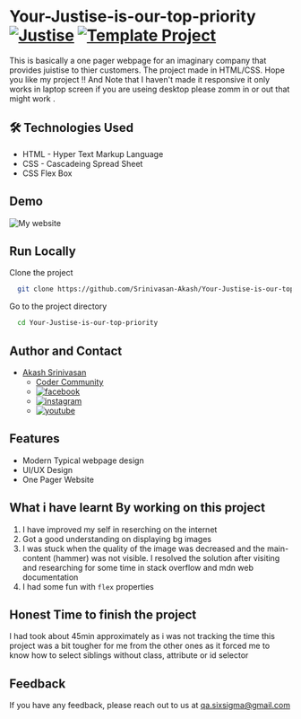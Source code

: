# Your-Justise-is-our-top-priority [![Justise](https://img.shields.io/badge/Template-Project-red)](http://www.gnu.org/licenses/agpl-3.0) [![Template Project](https://img.shields.io/badge/Technologies%20-HTML%2FCSS-brightgreen)](http://www.gnu.org/licenses/agpl-3.0)

This is basically a one pager webpage for an imaginary company that provides juistise to thier customers. The project made in HTML/CSS.
Hope you like my project !! And Note that I haven't made it responsive it only works in laptop screen if you are useing desktop please zomm in or out that might work .


## 🛠 Technologies Used
  - HTML - Hyper Text Markup Language
  - CSS - Cascadeing Spread Sheet
  - CSS Flex Box

## Demo

![My website](https://user-images.githubusercontent.com/108281031/180643453-fa5b37ea-a167-4efc-816a-8a005cc71e9f.png)

## Run Locally

Clone the project

```bash
  git clone https://github.com/Srinivasan-Akash/Your-Justise-is-our-top-priority.git
```

Go to the project directory

```bash
  cd Your-Justise-is-our-top-priority
```
## Author and Contact
- [Akash Srinivasan](https://www.github.com/octokatherine)
    - [Coder Community](https://web.codercommunity.io/user/62d568cb998d86c8883a2766?tab=posts)
    - [![facebook](https://img.shields.io/badge/Facebook-0A66C2?style=for-the-badge&logo=facebook&logoColor=white)](https://www.facebook.com/profile.php?id=100083429257499)
    - [![instagram](https://img.shields.io/badge/Instagram-0A66C2?style=for-the-badge&logo=instagram&logoColor=white)](https://www.instagram.com/akash_prashanthi/)
    - [![youtube](https://img.shields.io/badge/YouTube-ff0000?style=for-the-badge&logo=youtube&logoColor=white)](https://www.youtube.com/channel/UCAv1QdzDgV6MjA60CRtfkIg)

## Features

- Modern Typical webpage design
- UI/UX Design
- One Pager Website

## What i have learnt By working on this project
1. I have improved my self in reserching on the internet
2. Got a good understanding on displaying bg images
3. I was stuck when the quality of the image was decreased and the main-content (hammer) was not visible. I resolved the solution after visiting and researching for some time in stack overflow and mdn web documentation
4. I had some fun with `flex` properties

## Honest Time to finish the project

I had took about 45min approximately as i was not tracking the time this project was a bit tougher for me from the other ones as it forced me to know how to select siblings without class, attribute or id selector

## Feedback

If you have any feedback, please reach out to us at qa.sixsigma@gmail.com
